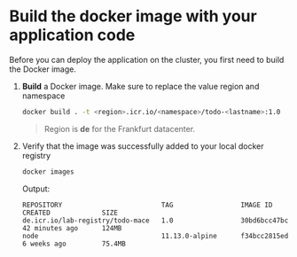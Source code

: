 # Build the docker image with your application code

Before you can deploy the application on the cluster, you first need to build the Docker image.

1. **Build** a Docker image. Make sure to replace the value region and namespace
    ```sh
    docker build . -t <region>.icr.io/<namespace>/todo-<lastname>:1.0
    ```
    > Region is **de** for the Frankfurt datacenter.

1. Verify that the image was successfully added to your local docker registry
    ```sh
    docker images
    ```
    Output:
    ```
    REPOSITORY                         TAG                 IMAGE ID            CREATED             SIZE
    de.icr.io/lab-registry/todo-mace   1.0                 30bd6bcc47bc        42 minutes ago      124MB
    node                               11.13.0-alpine      f34bcc2815ed        6 weeks ago         75.4MB
    ``` 